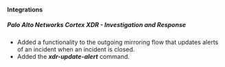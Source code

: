 
#### Integrations

##### Palo Alto Networks Cortex XDR - Investigation and Response

- Added a functionality to the outgoing mirroring flow that updates alerts of an incident when an incident is closed.
- Added the ***xdr-update-alert*** command.